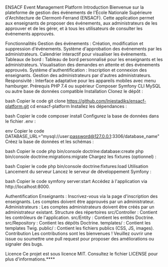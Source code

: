 ENSACF Event Management Platform
Introduction
Bienvenue sur la plateforme de gestion des événements de l'École Nationale Supérieure d'Architecture de Clermont-Ferrand (ENSACF). Cette application permet aux enseignants de proposer des événements, aux administrateurs de les approuver et de les gérer, et à tous les utilisateurs de consulter les événements approuvés.

Fonctionnalités
Gestion des événements :
Création, modification et suppression d'événements.
Système d'approbation des événements par les administrateurs.
Calendrier interactif pour visualiser les événements.
Tableaux de bord :
Tableau de bord personnalisé pour les enseignants et les administrateurs.
Visualisation des demandes en attente et des événements approuvés.
Système d'authentification :
Inscription et connexion des enseignants.
Gestion des administrateurs par d'autres administrateurs.
Responsivité :
Interface adaptative pour les appareils mobiles avec menu hamburger.
Prérequis
PHP 7.4 ou supérieur
Composer
Symfony CLI
MySQL ou autre base de données compatible
Installation
Clonez le dépôt :

bash
Copier le code
git clone https://github.com/Iniestadiks/ensacf-platform.git
cd ensacf-platform
Installez les dépendances :

bash
Copier le code
composer install
Configurez la base de données dans le fichier .env :

env
Copier le code
DATABASE_URL="mysql://user:password@127.0.0.1:3306/database_name"
Créez la base de données et les schémas :

bash
Copier le code
php bin/console doctrine:database:create
php bin/console doctrine:migrations:migrate
Chargez les fixtures (optionnel) :

bash
Copier le code
php bin/console doctrine:fixtures:load
Utilisation
Lancement du serveur
Lancez le serveur de développement Symfony :

bash
Copier le code
symfony server:start
Accédez à l'application via http://localhost:8000.

Authentification
Enseignants : Inscrivez-vous via la page d'inscription des enseignants. Les comptes doivent être approuvés par un administrateur.
Administrateurs : Les comptes administrateurs doivent être créés par un administrateur existant.
Structure des répertoires
src/Controller : Contient les contrôleurs de l'application.
src/Entity : Contient les entités Doctrine.
src/Repository : Contient les dépôts Doctrine.
templates/ : Contient les templates Twig.
public/ : Contient les fichiers publics (CSS, JS, images).
Contribution
Les contributions sont les bienvenues ! Veuillez ouvrir une issue ou soumettre une pull request pour proposer des améliorations ou signaler des bugs.

Licence
Ce projet est sous licence MIT. Consultez le fichier LICENSE pour plus d'informations.****
